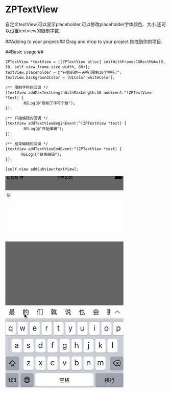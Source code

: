 # ZPTextView
自定义textView,可以显示placeholder,可以修改placeholder字体颜色、大小.还可以设置textview的限制字数.

##Adding to your project:##
Drag and drop to your project 拖拽到你的项目.

##Basic usage:##
<pre><code>ZPTextView *textView = [[ZPTextView alloc] initWithFrame:CGRectMake(0, 50, self.view.frame.size.width, 80)];
textView.placeholder = @"开始新的一天咯(限制10个字符)";
textView.backgroundColor = [UIColor whiteColor];</code></pre>
  
<pre><code>/** 限制字符的回调 */    
[textView addMaxTextLengthWithMaxLength:10 andEvent:^(ZPTextView *text) {
        NSLog(@"限制了字符个数");
}];</code></pre>
  
<pre><code>/** 开始编辑的回调 */  
[textView addTextViewBeginEvent:^(ZPTextView *text) {
        NSLog(@"开始编辑");
}];</code></pre>

<pre><code>/** 结束编辑的回调 */  
[textView addTextViewEndEvent:^(ZPTextView *text) {
       NSLog(@"结束编辑");
}];</code></pre>
    
<pre><code>[self.view addSubview:textView];</code></pre>


![示例图片](https://github.com/zhoupIT/ZPTextView/blob/master/textViewShow.gif?raw=true) 
